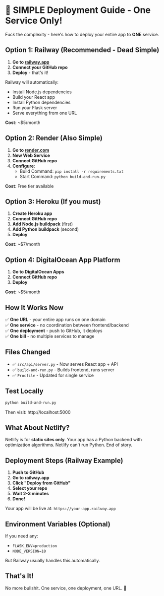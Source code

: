 # 🚀 SIMPLE Deployment Guide - One Service Only!

Fuck the complexity - here's how to deploy your entire app to **ONE** service.

## Option 1: Railway (Recommended - Dead Simple)

1. **Go to [railway.app](https://railway.app)**
2. **Connect your GitHub repo**
3. **Deploy** - that's it!

Railway will automatically:
- Install Node.js dependencies
- Build your React app
- Install Python dependencies  
- Run your Flask server
- Serve everything from one URL

**Cost**: ~$5/month

## Option 2: Render (Also Simple)

1. **Go to [render.com](https://render.com)**
2. **New Web Service**
3. **Connect GitHub repo**
4. **Configure**:
   - Build Command: `pip install -r requirements.txt`
   - Start Command: `python build-and-run.py`

**Cost**: Free tier available

## Option 3: Heroku (If you must)

1. **Create Heroku app**
2. **Connect GitHub repo**
3. **Add Node.js buildpack** (first)
4. **Add Python buildpack** (second)
5. **Deploy**

**Cost**: ~$7/month

## Option 4: DigitalOcean App Platform

1. **Go to DigitalOcean Apps**
2. **Connect GitHub repo**
3. **Deploy**

**Cost**: ~$5/month

## How It Works Now

✅ **One URL** - your entire app runs on one domain  
✅ **One service** - no coordination between frontend/backend  
✅ **One deployment** - push to GitHub, it deploys  
✅ **One bill** - no multiple services to manage

## Files Changed

- ✅ `src/api/server.py` - Now serves React app + API
- ✅ `build-and-run.py` - Builds frontend, runs server
- ✅ `Procfile` - Updated for single service

## Test Locally

```bash
python build-and-run.py
```

Then visit: http://localhost:5000

## What About Netlify?

Netlify is for **static sites only**. Your app has a Python backend with optimization algorithms. Netlify can't run Python. End of story.

## Deployment Steps (Railway Example)

1. **Push to GitHub**
2. **Go to railway.app**
3. **Click "Deploy from GitHub"**
4. **Select your repo**
5. **Wait 2-3 minutes**
6. **Done!**

Your app will be live at: `https://your-app.railway.app`

## Environment Variables (Optional)

If you need any:
- `FLASK_ENV=production`
- `NODE_VERSION=18`

But Railway usually handles this automatically.

## That's It!

No more bullshit. One service, one deployment, one URL. 🎉 